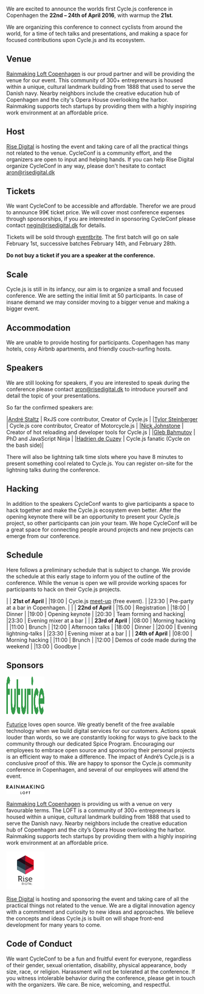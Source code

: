 
We are excited to announce the worlds first Cycle.js conference in Copenhagen the __22nd – 24th of April 2016__, with warmup the __21st__.



We are organizing this conference to connect cyclists from around the world, for a time of tech talks and presentations, and making a space for focused contributions upon Cycle.js and its ecosystem.

## Venue

[Rainmaking Loft Copenhagen](http://www.rainmakingloft.dk) is our proud partner and will be providing the venue for our event. This community of 300+ entrepreneurs is housed within a unique, cultural landmark building from 1888 that used to serve the Danish navy. Nearby neighbors include the creative education hub of Copenhagen and the city's Opera House overlooking the harbor. Rainmaking supports tech startups by providing them with a highly inspiring work environment at an affordable price.

## Host

[Rise Digital](http://risedigital.dk) is hosting the event and taking care of all the practical things not related to the venue. CycleConf is a community effort, and the organizers are open to input and helping hands. If you can help Rise Digital organize CycleConf in any way, please don't hesitate to contact [aron@risedigital.dk](mailto:aron@risedigital.dk)

## Tickets

We want CycleConf to be accessible and affordable.
Therefor we are proud to announce 99€ ticket price.
We will cover most conference expenses through sponsorships, if you are interested in sponsoring CycleConf please contact [negin@risedigital.dk](mailto:negin@risedigital.dk) for details.

Tickets will be sold through [eventbrite](https://www.eventbrite.com/e/cycleconf-2016-tickets-21029885955).
The first batch will go on sale February 1st, successive batches February 14th, and February 28th.

__Do not buy a ticket if you are a speaker at the conference.__

## Scale

Cycle.js is still in its infancy, our aim is to organize a small and focused conference. We are setting the initial limit at 50 participants. In case of insane demand we may consider moving to a bigger venue and making a bigger event.

## Accommodation

We are unable to provide hosting for participants. Copenhagen has many hotels, cosy Airbnb apartments, and friendly couch-surfing hosts.

## Speakers

We are still looking for speakers, if you are interested to speak during the conference please contact [aron@risedigital.dk](mailto:aron@risedigital.dk) to introduce yourself and detail the topic of your presentations.

So far the confirmed speakers are:

|[André Staltz](https://github.com/staltz)        | RxJS core contributor, Creator of Cycle.js          |
|[Tylor Steinberger](https://github.com/tylors)   | Cycle.js core contributor, Creator of Motorcycle.js |
|[Nick Johnstone](https://github.com/widdershin)  | Creator of hot reloading and developer tools for Cycle.js |
|[Gleb Bahmutov](https://github.com/bahmutov)     | PhD and JavaScript Ninja |
|[Hadrien de Cuzey](https://github.com/chadrien)     | Cycle.js fanatic (Cycle on the bash side)|

There will also be lightning talk time slots where you have 8 minutes to present something cool related to Cycle.js. You can register on-site for the lightning talks during the conference.


## Hacking

In addition to the speakers CycleConf wants to give participants a space to hack together and make the Cycle.js ecosystem even better. After the opening keynote there will be an opportunity to present your Cycle.js project, so other participants can join your team. We hope CycleConf will be a great space for connecting people around projects and new projects can emerge from our conference.

## Schedule

Here follows a preliminary schedule that is subject to change.
We provide the schedule at this early stage to inform you of the outline of the conference.
While the venue is open we will provide working spaces for participants to hack on their Cycle.js projects.

|      | __21st of April__ |
|19:00 | Cycle.js [meet-up](http://www.meetup.com/CycleJS-Copenhagen/events/229339806/) (free event).  |
|23:30 | Pre-party at a bar in Copenhagen. |
|      | __22nd of April__ |
|15.00 | Registration            |
|18:00 | Dinner                  |
|19:00 | Opening keynote         |
|20:30 | Team forming and hacking|
|23:30 | Evening mixer at a bar  |
|      | __23rd of April__ |
|08:00 | Morning hacking |
|11:00 | Brunch |
|12:00 | Afternoon talks |
|18:00 | Dinner |
|20:00 | Evening lightning-talks |
|23:30 | Evening mixer at a bar |
|      | __24th of April__ |
|08:00 | Morning hacking |
|11:00 | Brunch |
|12:00 | Demos of code made during the weekend |
|13:00 | Goodbye |

## Sponsors

<img src="/img/futurice-logo--green.svg" alt="Futurice logo" width="100" height="100">

[Futurice](http://futurice.com) loves open source. We greatly benefit of the free available technology when we build digital services for our customers. Actions speak louder than words, so we are constantly looking for ways to give back to the community through our dedicated Spice Program. Encouraging our employees to embrace open source and sponsoring their personal projects is an efficient way to make a difference. The impact of André’s Cycle.js is a conclusive proof of this. We are happy to sponsor the Cycle.js community conference in Copenhagen, and several of our employees will attend the event.

<img src="/img/rainmaking-logo.png" alt="Rainmaking logo" width="100">

[Rainmaking Loft Copenhagen](http://www.rainmakingloft.dk) is providing us with a venue on very favourable terms. The LOFT is a community of 300+ entrepreneurs is housed within a unique, cultural landmark building from 1888 that used to serve the Danish navy. Nearby neighbors include the creative education hub of Copenhagen and the city’s Opera House overlooking the harbor. Rainmaking supports tech startups by providing them with a highly inspiring work environment at an affordable price.

<img src="/img/rise-logo.svg" alt="Rise Digital logo" width="100">

[Rise Digital](http://risedigital.dk/) is hosting and sponsoring the event and taking care of all the practical things not related to the venue. We are a digital innovation agency with a commitment and curiosity to new ideas and approaches. We believe the concepts and ideas Cycle.js is built on will shape front-end development for many years to come.

## Code of Conduct

We want CycleConf to be a fun and fruitful event for everyone, regardless of their gender, sexual orientation, disability, physical appearance, body size, race, or religion.
Harassment will not be tolerated at the conference.
If you witness intolerable behavior during the conference, please get in touch with the organizers. We care.
Be nice, welcoming, and respectful.
